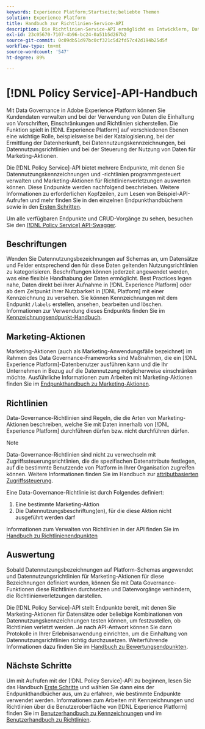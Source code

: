 ```yaml
---
keywords: Experience Platform;Startseite;beliebte Themen
solution: Experience Platform
title: Handbuch zur Richtlinien-Service-API
description: Die Richtlinien-Service-API ermöglicht es Entwicklern, Datennutzungskennzeichnungen und -richtlinien in Experience Platform zu verwalten. In diesem Handbuch erfahren Sie, wie Sie wichtige Vorgänge mit der API durchführen.
exl-id: 23c05670-7107-4b96-bc24-0a51b5d267b2
source-git-commit: 0c09db51d97bc0cf321c5d2fd57c42d194b25d5f
workflow-type: tm+mt
source-wordcount: '547'
ht-degree: 89%

---
```


# [!DNL Policy Service]-API-Handbuch

Mit Data Governance in Adobe Experience Platform können Sie Kundendaten verwalten und bei der Verwendung von Daten die Einhaltung von Vorschriften, Einschränkungen und Richtlinien sicherstellen. Die Funktion spielt in [!DNL Experience Platform] auf verschiedenen Ebenen eine wichtige Rolle, beispielsweise bei der Katalogisierung, bei der Ermittlung der Datenherkunft, bei Datennutzungskennzeichnungen, bei Datennutzungsrichtlinien und bei der Steuerung der Nutzung von Daten für Marketing-Aktionen.

Die [!DNL Policy Service]-API bietet mehrere Endpunkte, mit denen Sie Datennutzungskennzeichnungen und -richtlinien programmgesteuert verwalten und Marketing-Aktionen für Richtlinienverletzungen auswerten können. Diese Endpunkte werden nachfolgend beschrieben. Weitere Informationen zu erforderlichen Kopfzeilen, zum Lesen von Beispiel-API-Aufrufen und mehr finden Sie in den einzelnen Endpunkthandbüchern sowie in den [Ersten Schritten](./getting-started.md).

Um alle verfügbaren Endpunkte und CRUD-Vorgänge zu sehen, besuchen Sie den [[!DNL Policy Service] API-Swagger](https://www.adobe.io/experience-platform-apis/references/policy-service/).

## Beschriftungen

Wenden Sie Datennutzungsbezeichnungen auf Schemas an, um Datensätze und Felder entsprechend den für diese Daten geltenden Nutzungsrichtlinien zu kategorisieren. Beschriftungen können jederzeit angewendet werden, was eine flexible Handhabung der Daten ermöglicht. Best Practices legen nahe, Daten direkt bei ihrer Aufnahme in [!DNL Experience Platform] oder ab dem Zeitpunkt ihrer Nutzbarkeit in [!DNL Platform] mit einer Kennzeichnung zu versehen. Sie können Kennzeichnungen mit dem Endpunkt `/labels` erstellen, ansehen, bearbeiten und löschen. Informationen zur Verwendung dieses Endpunkts finden Sie im [Kennzeichnungsendpunkt-Handbuch](./labels.md).

## Marketing-Aktionen

Marketing-Aktionen (auch als Marketing-Anwendungsfälle bezeichnet) im Rahmen des Data Governance-Frameworks sind Maßnahmen, die ein [!DNL Experience Platform]-Datenbenutzer ausführen kann und die Ihr Unternehmen in Bezug auf die Datennutzung möglicherweise einschränken möchte. Ausführliche Informationen zum Arbeiten mit Marketing-Aktionen finden Sie im [Endpunkthandbuch zu Marketing-Aktionen](./marketing-actions.md).

## Richtlinien

Data-Governance-Richtlinien sind Regeln, die die Arten von Marketing-Aktionen beschreiben, welche Sie mit Daten innerhalb von [!DNL Experience Platform] durchführen dürfen bzw. nicht durchführen dürfen.

>[!NOTE]
>
>Data-Governance-Richtlinien sind nicht zu verwechseln mit Zugriffssteuerungsrichtlinien, die die spezifischen Datenattribute festlegen, auf die bestimmte Benutzende von Platform in Ihrer Organisation zugreifen können. Weitere Informationen finden Sie im Handbuch zur [attributbasierten Zugriffssteuerung](../../access-control/abac/overview.md).

Eine Data-Governance-Richtlinie ist durch Folgendes definiert:

1. Eine bestimmte Marketing-Aktion
1. Die Datennutzungsbeschriftung(en), für die diese Aktion nicht ausgeführt werden darf

Informationen zum Verwalten von Richtlinien in der API finden Sie im [Handbuch zu Richtlinienendpunkten](./policies.md)

## Auswertung

Sobald Datennutzungsbezeichnungen auf Platform-Schemas angewendet und Datennutzungsrichtlinien für Marketing-Aktionen für diese Bezeichnungen definiert wurden, können Sie mit Data Governance-Funktionen diese Richtlinien durchsetzen und Datenvorgänge verhindern, die Richtlinienverletzungen darstellen.

Die [!DNL Policy Service]-API stellt Endpunkte bereit, mit denen Sie Marketing-Aktionen für Datensätze oder beliebige Kombinationen von Datennutzungskennzeichnungen testen können, um festzustellen, ob Richtlinien verletzt werden. Je nach API-Antwort können Sie dann Protokolle in Ihrer Erlebnisanwendung einrichten, um die Einhaltung von Datennutzungsrichtlinien richtig durchzusetzen. Weiterführende Informationen dazu finden Sie im [Handbuch zu Bewertungsendpunkten](./evaluation.md).

## Nächste Schritte

Um mit Aufrufen mit der [!DNL Policy Service]-API zu beginnen, lesen Sie das Handbuch [Erste Schritte](./getting-started.md) und wählen Sie dann eins der Endpunkthandbücher aus, um zu erfahren, wie bestimmte Endpunkte verwendet werden. Informationen zum Arbeiten mit Kennzeichnungen und Richtlinien über die Benutzeroberfläche von [!DNL Experience Platform] finden Sie im [Benutzerhandbuch zu Kennzeichnungen](../labels/user-guide.md) und im [Benutzerhandbuch zu Richtlinien](../policies/user-guide.md).
